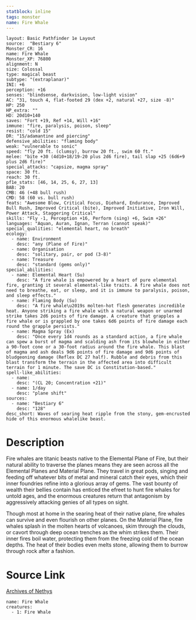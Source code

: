```yaml
---
statblock: inline
tags: monster
name: Fire Whale
---
```

```statblock
layout: Basic Pathfinder 1e Layout
source:  "Bestiary 6"
Monster_CR: 16
name: Fire Whale
Monster_XP: 76800
alignment: N
size: Colossal
type: magical beast
subtype: "(extraplanar)"
INI: +6
perception: +16
senses: "blindsense, darkvision, low-light vision"
AC: "31, touch 4, flat-footed 29 (dex +2, natural +27, size -8)"
HP: 250
HP_extra: ""
HD: 20d10+140
saves: "Fort +19, Ref +14, Will +16"
immune: "fire, paralysis, poison, sleep"
resist: "cold 15"
DR: "15/adamantine and piercing"
defensive_abilities: "flaming body"
weak: "vulnerable to sonic"
speed: "fly 20 ft. (clumsy), burrow 20 ft., swim 60 ft."
melee: "bite +30 (4d10+18/19-20 plus 2d6 fire), tail slap +25 (6d6+9 plus 2d6 fire)"
special_attacks: "capsize, magma spray"
space: 30 ft.
reach: 30 ft.
pf1e_stats: [46, 14, 25, 6, 27, 13]
BAB: 20
CMB: 46 (+48 bull rush)
CMD: 58 (60 vs. bull rush)
feats: "Awesome Blow, Critical Focus, Diehard, Endurance, Improved Bull Rush, Improved Critical (bite), Improved Initiative, Iron Will, Power Attack, Staggering Critical"
skills: "Fly -1, Perception +16, Perform (sing) +6, Swim +26"
languages: "Aquan, Auran, Ignan, Terran (cannot speak)"
special_qualities: "elemental heart, no breath"
ecology:
  - name: Environment
    desc: "any (Plane of Fire)"
  - name: Organisation
    desc: "solitary, pair, or pod (3-8)"
  - name: Treasure
    desc: "standard (gems only)"
special_abilities:
  - name: Elemental Heart (Su)
    desc: "A fire whale is empowered by a heart of pure elemental fire, granting it several elemental-like traits. A fire whale does not need to breathe, eat, or sleep, and it is immune to paralysis, poison, and sleep effects."
  - name: Flaming Body (Su)
    desc: "A fire whale\u2019s molten-hot flesh generates incredible heat. Anyone striking a fire whale with a natural weapon or unarmed strike takes 2d6 points of fire damage. A creature that grapples a fire whale or is grappled by one takes 6d6 points of fire damage each round the grapple persists."
  - name: Magma Spray (Ex)
    desc: "Once every 1d4 rounds as a standard action, a fire whale can spew a burst of magma and scalding ash from its blowhole in either a 90-foot cone or a 30-foot radius around the fire whale. This blast of magma and ash deals 9d6 points of fire damage and 9d6 points of bludgeoning damage (Reflex DC 27 half). Rubble and debris from this blast transform the terrain in the affected area into difficult terrain for 1 minute. The save DC is Constitution-based."
spell-like_abilities:
  - name:
    desc: "(CL 20; Concentration +21)"
  - name: 1/day
    desc: "plane shift"
sources:
  - name: "Bestiary 6"
    desc: "128"
desc_short: Waves of searing heat ripple from the stony, gem-encrusted hide of this enormous whalelike beast.
```
# Description
Fire whales are titanic beasts native to the Elemental Plane of Fire, but their natural ability to traverse the planes means they are seen across all the Elemental Planes and Material Plane. They travel in great pods, singing and feeding off whatever bits of metal and mineral catch their eyes, which their inner foundries refine into a glorious array of gems. The vast bounty of wealth their bellies contain has enticed the efreet to hunt fire whales for untold ages, and the enormous creatures return that antagonism by aggressively attacking genies of all types on sight. 

Though most at home in the searing heat of their native plane, fire whales can survive and even flourish on other planes. On the Material Plane, fire whales splash in the molten hearts of volcanoes, skim through the clouds, or cavort through deep ocean trenches as the whim strikes them. Their inner fires boil water, protecting them from the freezing cold of the ocean depths. The heat of their bodies even melts stone, allowing them to burrow through rock after a fashion.
# Source Link
[Archives of Nethys](https://aonprd.com/MonsterDisplay.aspx?ItemName=Fire%20Whale)
```encounter-table
name: Fire Whale
creatures:
  - 1: Fire Whale
```
